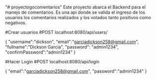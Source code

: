 "# proyectogocomentarios"
Este proyecto abarca el Backend para el manejo de comentarios. Es una api  donde se valida el ingreso de  los usuarios los comentarios realizados y los votados tanto positivos como negativos.


#Crear usuarios
#POST
localhost:8080/api/users/

{
"username":"dickson",
"email":"garciadickson258@gmail.com",
"fullname":"Dickson Garcia",
"password": "admin1234",
"confirmPassword":"admin1234"
}

#Hacer Login
#POST
localhost:8080/api/login

{
"email":"garciadickson258@gmail.com",
"password":"admin1234"
}
